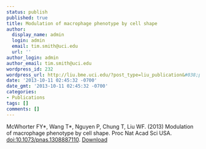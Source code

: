 ```yaml
---
status: publish
published: true
title: Modulation of macrophage phenotype by cell shape
author:
  display_name: admin
  login: admin
  email: tim.smith@uci.edu
  url: ''
author_login: admin
author_email: tim.smith@uci.edu
wordpress_id: 232
wordpress_url: http://liu.bme.uci.edu/?post_type=liu_publication&#038;p=232
date: '2013-10-11 02:45:32 -0700'
date_gmt: '2013-10-11 02:45:32 -0700'
categories:
- Publications
tags: []
comments: []
---
```

<p>McWhorter FY*, Wang T*, Nguyen P, Chung T, Liu WF. (2013) Modulation of macrophage phenotype by cell shape. Proc Nat Acad Sci USA. <a href="http://dx.doi.org/10.1073/pnas.1308887110">doi:10.1073/pnas.1308887110</a>. <a href="http://liu.bme.uci.edu/assets/PNAS-2013-McWhorter-17253-8.pdf">Download</a></p>
